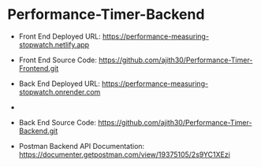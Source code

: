 # Performance-Timer-Backend

- Front End Deployed URL: https://performance-measuring-stopwatch.netlify.app

- Front End Source Code: https://github.com/ajith30/Performance-Timer-Frontend.git


- Back End Deployed URL: https://performance-measuring-stopwatch.onrender.com
- 
- Back End Source Code:  https://github.com/ajith30/Performance-Timer-Backend.git

 - Postman Backend API Documentation: https://documenter.getpostman.com/view/19375105/2s9YC1XEzi
